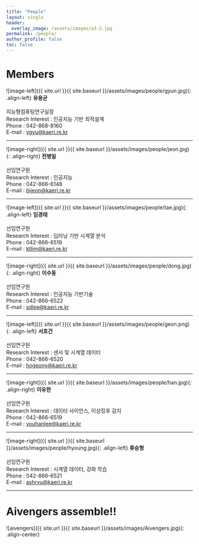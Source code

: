 ```yaml
---
title: "People"
layout: single
header:
  overlay_image: /assets/images/a3-2.jpg
permalink: /people/
author_profile: false
toc: false
---
```

# Members

![image-left]({{ site.url }}{{ site.baseurl }}/assets/images/people/gyun.jpg){: .align-left}
**유용균** <br> <br>
지능형컴퓨팅연구실장 <br>
Research Interest : 인공지능 기반 최적설계 <br>
Phone : 042-868-8160 <br>
E-mail : ygyu@kaeri.re.kr <br>

---

![image-right]({{ site.url }}{{ site.baseurl }}/assets/images/people/jeon.jpg){: .align-right} 
**전병일** <br> <br>
선임연구원 <br>
Research Interest : 인공지능 <br>
Phone : 042-866-6148 <br>
E-mail : bijeon@kaeri.re.kr <br>

---

![image-left]({{ site.url }}{{ site.baseurl }}/assets/images/people/tae.jpg){: .align-left} 
**임경태** <br><br>
선임연구원 <br>
Research Interest : 딥러닝 기반 시계열 분석 <br>
Phone : 042-866-6519 <br>
E-mail : ktlim@kaeri.re.kr <br>

---

![image-right]({{ site.url }}{{ site.baseurl }}/assets/images/people/dong.jpg){: .align-right} 
**이수동** <br><br>
선임연구원 <br>
Research Interest : 인공지능 기반기술 <br>
Phone : 042-866-6522 <br>
E-mail : sdlee@kaeri.re.kr <br>

---
![image-left]({{ site.url }}{{ site.baseurl }}/assets/images/people/geon.png){: .align-left} 
**서호건** <br><br>
선임연구원 <br>
Research Interest : 센서 및 시계열 데이터 <br>
Phone : 042-866-6520 <br>
E-mail : hogeony@kaeri.re.kr <br>

---

![image-right]({{ site.url }}{{ site.baseurl }}/assets/images/people/han.jpg){: .align-right} 
**이유한** <br><br>
선임연구원 <br>
Research Interest : 데이터 사이언스, 이상징후 감지 <br>
Phone : 042-866-6519 <br>
E-mail : youhanlee@kaeri.re.kr <br>

---

![image-right]({{ site.url }}{{ site.baseurl }}/assets/images/people/hyoung.jpg){: .align-left} 
**류승형** <br><br>
선임연구원 <br>
Research Interest : 시계열 데이터, 강화 학습 <br>
Phone : 042-866-6521 <br>
E-mail : ashryu@kaeri.re.kr <br>

---
# Aivengers assemble!! 

![aivengers]({{ site.url }}{{ site.baseurl }}/assets/images/Aivengers.jpg){: .align-center} 
